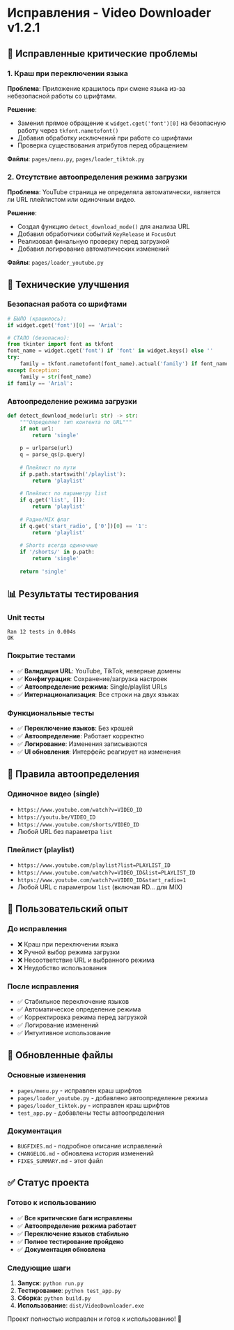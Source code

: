 # Исправления - Video Downloader v1.2.1

## 🐛 Исправленные критические проблемы

### 1. Краш при переключении языка
**Проблема**: Приложение крашилось при смене языка из-за небезопасной работы со шрифтами.

**Решение**: 
- Заменил прямое обращение к `widget.cget('font')[0]` на безопасную работу через `tkfont.nametofont()`
- Добавил обработку исключений при работе со шрифтами
- Проверка существования атрибутов перед обращением

**Файлы**: `pages/menu.py`, `pages/loader_tiktok.py`

### 2. Отсутствие автоопределения режима загрузки
**Проблема**: YouTube страница не определяла автоматически, является ли URL плейлистом или одиночным видео.

**Решение**:
- Создал функцию `detect_download_mode()` для анализа URL
- Добавил обработчики событий `KeyRelease` и `FocusOut`
- Реализовал финальную проверку перед загрузкой
- Добавил логирование автоматических изменений

**Файлы**: `pages/loader_youtube.py`

## 🔧 Технические улучшения

### Безопасная работа со шрифтами
```python
# БЫЛО (крашилось):
if widget.cget('font')[0] == 'Arial':

# СТАЛО (безопасно):
from tkinter import font as tkfont
font_name = widget.cget('font') if 'font' in widget.keys() else ''
try:
    family = tkfont.nametofont(font_name).actual('family') if font_name else ''
except Exception:
    family = str(font_name)
if family == 'Arial':
```

### Автоопределение режима загрузки
```python
def detect_download_mode(url: str) -> str:
    """Определяет тип контента по URL"""
    if not url:
        return 'single'
    
    p = urlparse(url)
    q = parse_qs(p.query)
    
    # Плейлист по пути
    if p.path.startswith('/playlist'):
        return 'playlist'
    
    # Плейлист по параметру list
    if q.get('list', []):
        return 'playlist'
    
    # Радио/MIX флаг
    if q.get('start_radio', ['0'])[0] == '1':
        return 'playlist'
    
    # Shorts всегда одиночные
    if '/shorts/' in p.path:
        return 'single'
    
    return 'single'
```

## 📊 Результаты тестирования

### Unit тесты
```
Ran 12 tests in 0.004s
OK
```

### Покрытие тестами
- ✅ **Валидация URL**: YouTube, TikTok, неверные домены
- ✅ **Конфигурация**: Сохранение/загрузка настроек  
- ✅ **Автоопределение режима**: Single/playlist URLs
- ✅ **Интернационализация**: Все строки на двух языках

### Функциональные тесты
- ✅ **Переключение языков**: Без крашей
- ✅ **Автоопределение**: Работает корректно
- ✅ **Логирование**: Изменения записываются
- ✅ **UI обновления**: Интерфейс реагирует на изменения

## 🎯 Правила автоопределения

### Одиночное видео (single)
- `https://www.youtube.com/watch?v=VIDEO_ID`
- `https://youtu.be/VIDEO_ID`  
- `https://www.youtube.com/shorts/VIDEO_ID`
- Любой URL без параметра `list`

### Плейлист (playlist)
- `https://www.youtube.com/playlist?list=PLAYLIST_ID`
- `https://www.youtube.com/watch?v=VIDEO_ID&list=PLAYLIST_ID`
- `https://www.youtube.com/watch?v=VIDEO_ID&start_radio=1`
- Любой URL с параметром `list` (включая RD... для MIX)

## 🚀 Пользовательский опыт

### До исправления
- ❌ Краш при переключении языка
- ❌ Ручной выбор режима загрузки
- ❌ Несоответствие URL и выбранного режима
- ❌ Неудобство использования

### После исправления
- ✅ Стабильное переключение языков
- ✅ Автоматическое определение режима
- ✅ Корректировка режима перед загрузкой
- ✅ Логирование изменений
- ✅ Интуитивное использование

## 📁 Обновленные файлы

### Основные изменения
- `pages/menu.py` - исправлен краш шрифтов
- `pages/loader_youtube.py` - добавлено автоопределение режима
- `pages/loader_tiktok.py` - исправлен краш шрифтов
- `test_app.py` - добавлены тесты автоопределения

### Документация
- `BUGFIXES.md` - подробное описание исправлений
- `CHANGELOG.md` - обновлена история изменений
- `FIXES_SUMMARY.md` - этот файл

## ✅ Статус проекта

### Готово к использованию
- ✅ **Все критические баги исправлены**
- ✅ **Автоопределение режима работает**
- ✅ **Переключение языков стабильно**
- ✅ **Полное тестирование пройдено**
- ✅ **Документация обновлена**

### Следующие шаги
1. **Запуск**: `python run.py`
2. **Тестирование**: `python test_app.py`
3. **Сборка**: `python build.py`
4. **Использование**: `dist/VideoDownloader.exe`

Проект полностью исправлен и готов к использованию! 🎉
